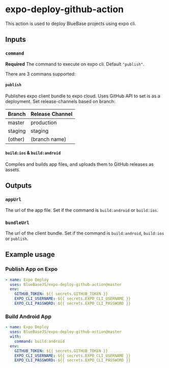 # expo-deploy-github-action

This action is used to deploy BlueBase projects using expo cli.

## Inputs

### `command`

**Required** The command to execute on expo cli. Default `"publish"`.

There are 3 commans supported:

#### `publish`

Publishes expo client bundle to expo cloud. Uses GitHub API to set is as a deployment. Set release-channels based on branch:

| Branch  | Release Channel |
| ------- | --------------- |
| master  | production      |
| staging | staging         |
| (other) | (branch name)   |

#### `build:ios` & `build:android`

Compiles and builds app files, and uploads them to GitHub releases as assets.

## Outputs

### `appUrl`

The url of the app file. Set if the command is `build:android` or `build:ios`.

### `bundleUrl`

The url of the client bundle. Set if the command is `build:android`, `build:ios` or `publish`.

## Example usage

### Publish App on Expo

```yml
- name: Expo Deploy
  uses: BlueBaseJS/expo-deploy-github-action@master
  env:
    GITHUB_TOKEN: ${{ secrets.GITHUB_TOKEN }}
    EXPO_CLI_USERNAME: ${{ secrets.EXPO_CLI_USERNAME }}
    EXPO_CLI_PASSWORD: ${{ secrets.EXPO_CLI_PASSWORD }}
```

### Build Android App

```yml
- name: Expo Deploy
  uses: BlueBaseJS/expo-deploy-github-action@master
  with:
    command: build:android
  env:
    GITHUB_TOKEN: ${{ secrets.GITHUB_TOKEN }}
    EXPO_CLI_USERNAME: ${{ secrets.EXPO_CLI_USERNAME }}
    EXPO_CLI_PASSWORD: ${{ secrets.EXPO_CLI_PASSWORD }}
```
